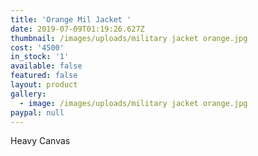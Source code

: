 ```yaml
---
title: 'Orange Mil Jacket '
date: 2019-07-09T01:19:26.627Z
thumbnail: /images/uploads/military jacket orange.jpg
cost: '4500'
in_stock: '1'
available: false
featured: false
layout: product
gallery:
  - image: /images/uploads/military jacket orange.jpg
paypal: null
---
```

Heavy Canvas

